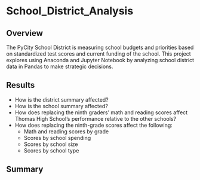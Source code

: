 # School_District_Analysis

## Overview
The PyCity School District is measuring school budgets and priorities based on standardized test scores and current funding of the school. This project explores using Anaconda and Jupyter Notebook by analyzing school district data in Pandas to make strategic decisions.

## Results

* How is the district summary affected?
* How is the school summary affected?
* How does replacing the ninth graders’ math and reading scores affect Thomas High School’s performance relative to the other schools?
* How does replacing the ninth-grade scores affect the following:
  * Math and reading scores by grade
  * Scores by school spending
  * Scores by school size
  * Scores by school type

## Summary
